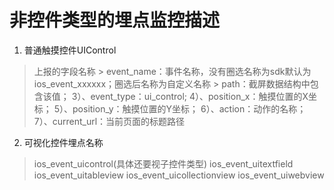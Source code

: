 # 非控件类型的埋点监控描述

1. 普通触摸控件UIControl
> 上报的字段名称
        > event_name：事件名称，没有圈选名称为sdk默认为ios_event_xxxxxx；圈选后名称为自定义名称
        > path：截屏数据结构中包含该值；3）、event_type：ui_control;4）、position_x：触摸位置的X坐标；5）、position_y：触摸位置的Y坐标；6）、action：动作的名称；7）、current_url：当前页面的标题路径

2. 可视化控件埋点名称
> ios_event_uicontrol(具体还要视子控件类型)
> ios_event_uitextfield
> ios_event_uitableview
> ios_event_uicollectionview
> ios_event_uiwebview